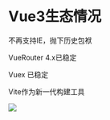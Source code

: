 # Vue3生态情况

不再支持IE，抛下历史包袱  

VueRouter 4.x已稳定  

Vuex 已稳定

Vite作为新一代构建工具   

![](https://moonstarimg.oss-cn-hangzhou.aliyuncs.com/picgo_img/20210528081759.png)